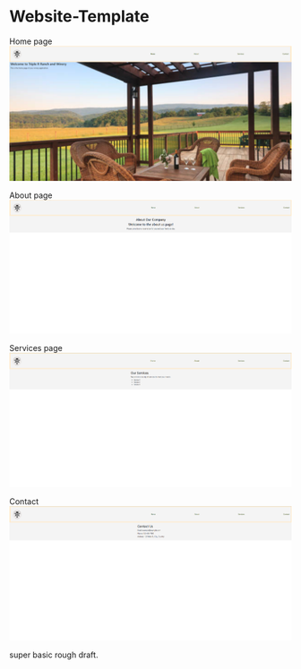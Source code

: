 # Website-Template

Home page 
![alt text](image-4.png)

About page 
![alt text](image-1.png)

Services page 
![alt text](image-2.png)

Contact 
![alt text](image-3.png)

super basic rough draft. 